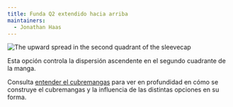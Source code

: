 ```yaml
---
title: Funda Q2 extendido hacia arriba
maintainers:
  - Jonathan Haas
---
```


![The upward spread in the second quadrant of the sleevecap](./sleevecapq2spread2.svg)

Esta opción controla la dispersión ascendente en el segundo cuadrante de la manga.

<Tip>

Consulta [entender el cubremangas](/docs/designs/brian/options#understanding-the-sleevecap) para ver en profundidad en
cómo se construye el cubremangas y la influencia de las distintas opciones en su forma.

</Tip>
